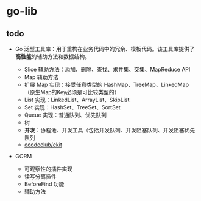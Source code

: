 # go-lib

## todo
- Go 泛型工具库：用于重构在业务代码中的冗余、模板代码。该工具库提供了**高性能**的辅助方法和数据结构。
  - Slice 辅助方法：添加、删除、查找、求并集、交集、MapReduce API
  - Map 辅助方法
  - 扩展 Map 实现：接受任意类型的 HashMap、TreeMap、LinkedMap（原生Map的Key必须是可比较类型的）
  - List 实现：LinkedList、ArrayList、SkipList
  - Set 实现：HashSet、TreeSet、SortSet
  - Queue 实现：普通队列、优先队列
  - 树
  - **并发**：协程池、并发工具（包括并发队列、并发阻塞队列、并发阻塞优先队列
  - [ecodeclub/ekit](https://github.com/ecodeclub/ekit)

- GORM
  - 可观察性的插件实现
  - 读写分离插件
  - BeforeFind 功能
  - 辅助方法